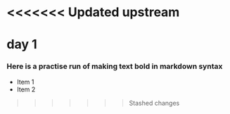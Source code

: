 <<<<<<< Updated upstream
=======
# day 1

### Here is a practise run of making text **bold in markdown syntax**

* Item 1 
* Item 2
>>>>>>> Stashed changes
